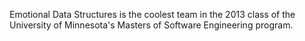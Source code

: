 Emotional Data Structures is the coolest team in the 2013 class of the University of Minnesota's Masters of Software Engineering program.